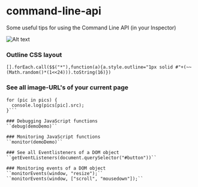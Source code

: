 # command-line-api
Some useful tips for using the Command Line API (in your Inspector)

![Alt text](https://www.dropbox.com/s/13jmctiiuhew1gv/Screenshot%202015-10-13%2013.03.32.png?dl=1 "Screenshot of some functions in use at Chrome Inspector")

### Outline CSS layout
`[].forEach.call($$("*"),function(a){a.style.outline="1px solid #"+(~~(Math.random()*(1<<24))).toString(16)})`

### See all image-URL's of your current page
```var pics = $$("img");
for (pic in pics) {
  console.log(pics[pic].src);
}```

### Debugging JavaScript functions
``debug(demoDemo)``

### Monitoring JavaScript functions
``monitor(demoDemo)``

### See all Eventlisteners of a DOM object
``getEventListeners(document.querySelector("#button"))``

### Monitoring events of a DOM object
``monitorEvents(window, "resize");``
``monitorEvents(window, ["scroll", "mousedown"]);``
